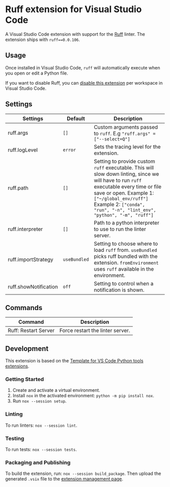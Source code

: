 # Ruff extension for Visual Studio Code

A Visual Studio Code extension with support for the [Ruff](https://github.com/charliermarsh/ruff)
linter. The extension ships with `ruff==0.0.106`.

## Usage

Once installed in Visual Studio Code, `ruff` will automatically execute when you open or edit a
Python file.

If you want to disable Ruff, you can [disable this extension](https://code.visualstudio.com/docs/editor/extension-marketplace#_disable-an-extension)
per workspace in Visual Studio Code.

## Settings

| Settings             | Default                                                                                                                                | Description                                                                                                                                                                                                                                                                                                          |
|----------------------| -------------------------------------------------------------------------------------------------------------------------------------- |----------------------------------------------------------------------------------------------------------------------------------------------------------------------------------------------------------------------------------------------------------------------------------------------------------------------|
| ruff.args             | `[]`                                                                                                                                   | Custom arguments passed to `ruff`. E.g `"ruff.args" = ["--select=Q"]`                                                                                                                                                                                                                                                |
| ruff.logLevel         | `error`                                                                                                                                | Sets the tracing level for the extension.                                                                                                                                                                                                                                                                            |
| ruff.path             | `[]`                                                                                                                                   | Setting to provide custom `ruff` executable. This will slow down linting, since we will have to run `ruff` executable every time or file save or open. Example 1: `["~/global_env/ruff"]` Example 2: `["conda", "run", "-n", "lint_env", "python", "-m", "ruff"]`                                                    |
| ruff.interpreter      | `[]`                                                                                                                                   | Path to a python interpreter to use to run the linter server.                                                                                                                                                                                                                                                        |
| ruff.importStrategy   | `useBundled`                                                                                                                           | Setting to choose where to load `ruff` from. `useBundled` picks ruff bundled with the extension. `fromEnvironment` uses `ruff` available in the environment.                                                                                                                                                         |
| ruff.showNotification | `off`                                                                                                                                  | Setting to control when a notification is shown.                                                                                                                                                                                                                                                                     |

## Commands

| Command              | Description                      |
|----------------------| -------------------------------- |
| Ruff: Restart Server | Force restart the linter server. |

## Development

This extension is based on the [Template for VS Code Python tools extensions](https://github.com/microsoft/vscode-python-tools-extension-template).

### Getting Started

1. Create and activate a virtual environment.
2. Install `nox` in the activated environment: `python -m pip install nox`.
3. Run `nox --session setup`.

### Linting

To run linters: `nox --session lint`.

### Testing

To run tests: `nox --session tests`.

### Packaging and Publishing

To build the extension, run: `nox --session build_package`. Then upload the generated `.vsix` file
to the [extension management page](https://marketplace.visualstudio.com/manage).

